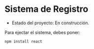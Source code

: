 <h1> Sistema de Registro </h1>

- Estado del proyecto: En construcción.

Para ejectar el sistema, debes poner:

```npm install react```
